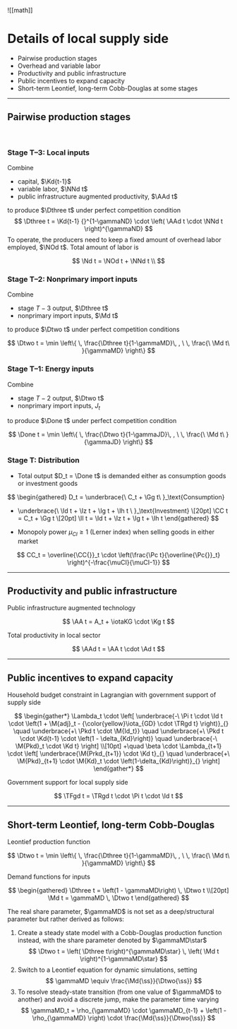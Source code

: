 ![[math]]

# Details of local supply side

* Pairwise production stages
* Overhead and variable labor
* Productivity and public infrastructure
* Public incentives to expand capacity
* Short-term Leontief, long-term Cobb-Douglas at some stages


---

## Pairwise production stages

<br/>

### Stage T–3: Local inputs

Combine

* capital, $\Kd{t-1}$
* variable labor,  $\NNd t$
* public infrastructure augmented productivity, $\AAd t$

to produce $\Dthree t$ under perfect competition condition
$$
\Dthree t = \Kd{t-1} {}^{1-\gammaND} \cdot \left( \AAd t \cdot \NNd t \right)^{\gammaND} 
$$
To operate, the producers need to keep a fixed amount of overhead labor employed, $\NOd t$. Total amount of labor is

$$
\Nd t = \NOd t + \NNd t \\
$$

### Stage T–2: Nonprimary import inputs

Combine

* stage $T-3$ output, $\Dthree t$
* nonprimary import inputs, $\Md t$

to produce $\Dtwo t$ under perfect competition conditions

$$
\Dtwo t = \min \left\{
\, \frac{\Dthree t}{1-\gammaMD}\, , \ 
\, \frac{\ \Md t\ }{\gammaMD}
\right\}
$$


### Stage T–1: Energy inputs

Combine

* stage $T-2$ output, $\Dtwo t$
* nonprimary import inputs, $J_t$

to produce $\Done t$ under perfect competition condition

$$
\Done t = \min \left\{
\, \frac{\Dtwo t}{1-\gammaJD}\, , \ 
\, \frac{\ \Md t\ }{\gammaJD}
\right\} 
$$

### Stage T: Distribution

* Total output $D_t = \Done t$ is demanded either as consumption goods or investment goods

$$
\begin{gathered}
D_t = \underbrace{\ C_t + \Gg t\ }_\text{Consumption}
+ \underbrace{\ \Id t + \Iz t + \Ig t + \Ih t \ }_\text{Investment}
\\[20pt]
\CC t = C_t + \Gg t
\\[20pt]
\II t = \Id t + \Iz t + \Ig t + \Ih t
\end{gathered}
$$


* Monopoly power $\mu_\mathit{CI}\ge 1$ (Lerner index) when selling goods in either market

$$
CC_t = \overline{\CC{}}_t \cdot \left(\frac{\Pc t}{\overline{\Pc{}}_t} \right)^{-\frac{\muCI}{\muCI-1}}
$$


---

## Productivity and public infrastructure

Public infrastructure augmented technology

$$
\AA t = A_t + \iotaKG \cdot \Kg t
$$

Total productivity in local sector

$$
\AAd t = \AA t \cdot \Ad t
$$

---

## Public incentives to expand capacity

Household budget constraint in Lagrangian with government support of supply side


$$
\begin{gather*}
\Lambda_t \cdot \left[
\underbrace{-\ \Pi t \cdot \Id t \cdot \left(1 + \M{adj}_t - {\color{yellow}\iota_{GD} \cdot \TRgd t} \right)}_{}
\quad \underbrace{+\ \Pkd t \cdot \M{Id_t}}
\quad \underbrace{+\ \Pkd t \cdot \Kd{t-1} \cdot \left(1 - \delta_{Kd}\right)}
\quad \underbrace{-\ \M{Pkd}_t \cdot \Kd t}
\right]
\\[10pt]
+\quad \beta \cdot \Lambda_{t+1} \cdot \left[
\underbrace{\M{Prkd_{t+1}} \cdot \Kd t}_{}
\quad \underbrace{+\ \M{Pkd}_{t+1} \cdot \M{Kd}_t \cdot \left(1-\delta_{Kd}\right)}_{}
\right]
\end{gather*} 
$$

Government support for local supply side

$$
\TFgd t = \TRgd t \cdot \Pi t \cdot \Id t
$$

---

## Short-term Leontief, long-term Cobb-Douglas

Leontief production function

$$
\Dtwo t = \min \left\{
\, \frac{\Dthree t}{1-\gammaMD}\, , \ 
\, \frac{\ \Md t\ }{\gammaMD}
\right\}
$$

Demand functions for inputs

$$
\begin{gathered}
\Dthree t = \left(1 - \gammaMD\right) \, \Dtwo t
\\[20pt]
\Md t = \gammaMD \, \Dtwo t 
\end{gathered} 
$$

The real share parameter, $\gammaMD$ is not set as a deep/structural parameter but rather derived as follows:

1. Create a steady state model with a Cobb-Douglas production function instead, with the share parameter denoted by $\gammaMD\star$
$$
\Dtwo t = \left( \Dthree t\right)^{\gammaMD\star}
\, \left( \Md t \right)^{1-\gammaMD\star}
$$
2.  Switch to a Leontief equation for dynamic simulations, setting
$$
\gammaMD \equiv \frac{\Md{\ss}}{\Dtwo{\ss}}
$$
3. To resolve steady-state transition (from one value of $\gammaMD$ to another) and avoid a discrete jump, make the parameter time varying
$$
\gammaMD_t = \rho_{\gammaMD} \cdot \gammaMD_{t-1} + \left(1 - \rho_{\gammaMD} \right) \cdot \frac{\Md{\ss}}{\Dtwo{\ss}}
$$
